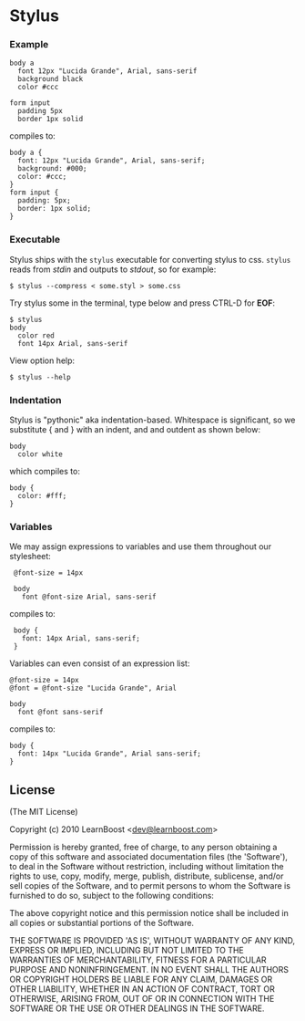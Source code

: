 
# Stylus

### Example

    body a
      font 12px "Lucida Grande", Arial, sans-serif
      background black
      color #ccc

    form input
      padding 5px
      border 1px solid

compiles to:

    body a {
      font: 12px "Lucida Grande", Arial, sans-serif;
      background: #000;
      color: #ccc;
    }
    form input {
      padding: 5px;
      border: 1px solid;
    }

### Executable

Stylus ships with the `stylus` executable for converting stylus to css. `stylus` reads from _stdin_ and outputs to _stdout_, so for example:

    $ stylus --compress < some.styl > some.css

Try stylus some in the terminal, type below and press CTRL-D for __EOF__:

    $ stylus
    body
      color red
      font 14px Arial, sans-serif


View option help:

    $ stylus --help

### Indentation

Stylus is "pythonic" aka indentation-based. Whitespace is significant, so we substitute { and } with an indent, and and outdent as shown below:

    body
      color white

which compiles to:

    body {
      color: #fff;
    }


### Variables

We may assign expressions to variables and use them throughout our stylesheet:

     @font-size = 14px

     body
       font @font-size Arial, sans-serif

compiles to:

     body {
       font: 14px Arial, sans-serif;
     }

Variables can even consist of an expression list:

    @font-size = 14px
    @font = @font-size "Lucida Grande", Arial

    body
      font @font sans-serif

compiles to:

    body {
      font: 14px "Lucida Grande", Arial sans-serif;
    }

## License 

(The MIT License)

Copyright (c) 2010 LearnBoost &lt;dev@learnboost.com&gt;

Permission is hereby granted, free of charge, to any person obtaining
a copy of this software and associated documentation files (the
'Software'), to deal in the Software without restriction, including
without limitation the rights to use, copy, modify, merge, publish,
distribute, sublicense, and/or sell copies of the Software, and to
permit persons to whom the Software is furnished to do so, subject to
the following conditions:

The above copyright notice and this permission notice shall be
included in all copies or substantial portions of the Software.

THE SOFTWARE IS PROVIDED 'AS IS', WITHOUT WARRANTY OF ANY KIND,
EXPRESS OR IMPLIED, INCLUDING BUT NOT LIMITED TO THE WARRANTIES OF
MERCHANTABILITY, FITNESS FOR A PARTICULAR PURPOSE AND NONINFRINGEMENT.
IN NO EVENT SHALL THE AUTHORS OR COPYRIGHT HOLDERS BE LIABLE FOR ANY
CLAIM, DAMAGES OR OTHER LIABILITY, WHETHER IN AN ACTION OF CONTRACT,
TORT OR OTHERWISE, ARISING FROM, OUT OF OR IN CONNECTION WITH THE
SOFTWARE OR THE USE OR OTHER DEALINGS IN THE SOFTWARE.